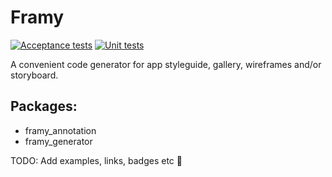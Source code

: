 # Framy

[![Acceptance tests](https://github.com/Fidev-io/framy/workflows/Acceptance%20tests/badge.svg?event=push)](https://github.com/Fidev-io/framy/actions?query=workflow%3A%22Acceptance+tests%22) [![Unit tests](https://github.com/Fidev-io/framy/workflows/Unit%20tests/badge.svg?event=push)](https://github.com/Fidev-io/framy/actions?query=workflow%3A%22Unit+tests%22)

A convenient code generator for app styleguide, gallery, wireframes and/or storyboard.

## Packages:

* framy_annotation
* framy_generator

TODO: Add examples, links, badges etc 🙈

